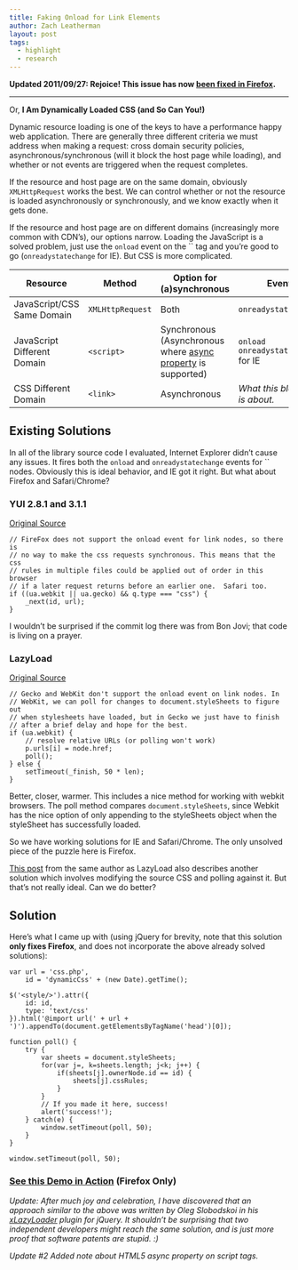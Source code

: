 ```yaml
---
title: Faking Onload for Link Elements
author: Zach Leatherman
layout: post
tags:
  - highlight
  - research
---
```


**Updated 2011/09/27: Rejoice! This issue has now [been fixed in Firefox][1].**

 [1]: https://bugzilla.mozilla.org/show_bug.cgi?id=185236

* * *

Or, **I Am Dynamically Loaded CSS (and So Can You!)**

Dynamic resource loading is one of the keys to have a performance happy web application. There are generally three different criteria we must address when making a request: cross domain security policies, asynchronous/synchronous (will it block the host page while loading), and whether or not events are triggered when the request completes.

If the resource and host page are on the same domain, obviously `XMLHttpRequest` works the best. We can control whether or not the resource is loaded asynchronously or synchronously, and we know exactly when it gets done.

If the resource and host page are on different domains (increasingly more common with CDN’s), our options narrow. Loading the JavaScript is a solved problem, just use the `onload` event on the `` tag and you’re good to go (`onreadystatechange` for IE). But CSS is more complicated.

<table>
<thead>
<tr>
<th>Resource</th>
<th>Method</th>
<th>Option for (a)synchronous</th>
<th>Event</th>
</tr>
</thead>
<tbody>
<tr>
<td>JavaScript/CSS Same Domain</td>
<td><code>XMLHttpRequest</code></td>
<td>Both</td>
<td><code>onreadystatechange</code></td>
</tr>
<tr>
<td>JavaScript Different Domain</td>
<td><code>&lt;script&gt;</code></td>
<td>Synchronous (Asynchronous where <a href="https://developer.mozilla.org/en/html/element/script">async property</a> is supported)</td>
<td><code>onload</code><br />
<code>onreadystatechange</code> for IE</td>
</tr>
<tr>
<td>CSS  Different Domain</td>
<td><code>&lt;link&gt;</code></td>
<td>Asynchronous</td>
<td><em>What this blog post is about.</em></td>
</tr>
</tbody>
</table>

## Existing Solutions

 [2]: https://developer.mozilla.org/en/html/element/script

In all of the library source code I evaluated, Internet Explorer didn’t cause any issues. It fires both the `onload` and `onreadystatechange` events for `` nodes. Obviously this is ideal behavior, and IE got it right. But what about Firefox and Safari/Chrome?

### YUI 2.8.1 and 3.1.1

[Original Source][3]

 [3]: http://github.com/yui/yui3/blob/master/build/yui/get.js#L311

    // FireFox does not support the onload event for link nodes, so there is
    // no way to make the css requests synchronous. This means that the css 
    // rules in multiple files could be applied out of order in this browser
    // if a later request returns before an earlier one.  Safari too.
    if ((ua.webkit || ua.gecko) && q.type === "css") {
        _next(id, url);
    }

I wouldn’t be surprised if the commit log there was from Bon Jovi; that code is living on a prayer.

### LazyLoad

[Original Source][4]

 [4]: http://github.com/rgrove/lazyload/blob/master/lazyload.js#L283

    // Gecko and WebKit don't support the onload event on link nodes. In
    // WebKit, we can poll for changes to document.styleSheets to figure out
    // when stylesheets have loaded, but in Gecko we just have to finish
    // after a brief delay and hope for the best.
    if (ua.webkit) {
        // resolve relative URLs (or polling won't work)
        p.urls[i] = node.href;
        poll();
    } else {
        setTimeout(_finish, 50 * len);
    }

Better, closer, warmer. This includes a nice method for working with webkit browsers. The poll method compares `document.styleSheets`, since Webkit has the nice option of only appending to the styleSheets object when the styleSheet has successfully loaded.

So we have working solutions for IE and Safari/Chrome. The only unsolved piece of the puzzle here is Firefox.

[This post][5] from the same author as LazyLoad also describes another solution which involves modifying the source CSS and polling against it. But that’s not really ideal. Can we do better?

 [5]: http://wonko.com/post/how-to-prevent-yui-get-race-conditions

## Solution

Here’s what I came up with (using jQuery for brevity, note that this solution **only fixes Firefox**, and does not incorporate the above already solved solutions):

    var url = 'css.php',
        id = 'dynamicCss' + (new Date).getTime();
    
    $('<style/>').attr({
        id: id,
        type: 'text/css'
    }).html('@import url(' + url + ')').appendTo(document.getElementsByTagName('head')[0]);
    
    function poll() {
        try {
            var sheets = document.styleSheets;
            for(var j=, k=sheets.length; j<k; j++) {
                if(sheets[j].ownerNode.id == id) {
                    sheets[j].cssRules;
                }
            }
            // If you made it here, success!
            alert('success!');
        } catch(e) {
            window.setTimeout(poll, 50);
        }
    }

    window.setTimeout(poll, 50);

### [See this Demo in Action][demo] (Firefox Only)

 [demo]: /javascript/loadcss/load.html

*Update: After much joy and celebration, I have discovered that an approach similar to the above was written by Oleg Slobodskoi in his [xLazyLoader][xlazy] plugin for jQuery. It shouldn’t be surprising that two independent developers might reach the same solution, and is just more proof that software patents are stupid. :)*

 [xlazy]: http://plugins.jquery.com/files/jquery.xLazyLoader.js.txt

*Update #2 Added note about HTML5 async property on script tags.*
